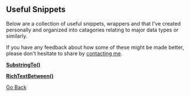 ## Useful Snippets

Below are a collection of useful snippets, wrappers and  that I've created personally and organized into catagories relating to major data types or similarly.

If you have any feedback about how some of these might be made better, please don't hesitate to share by [contacting me](https://trevorghseay.github.io/goto-Toggle/Contact).

**[SubstringTo()](https://trevorghseay.github.io/goto-Toggle/SubstringTo)**

**[RichTextBetween()](https://trevorghseay.github.io/goto-Toggle/RichTextBetween)**

[Go Back](https://trevorghseay.github.io/goto-Toggle/Practice)
